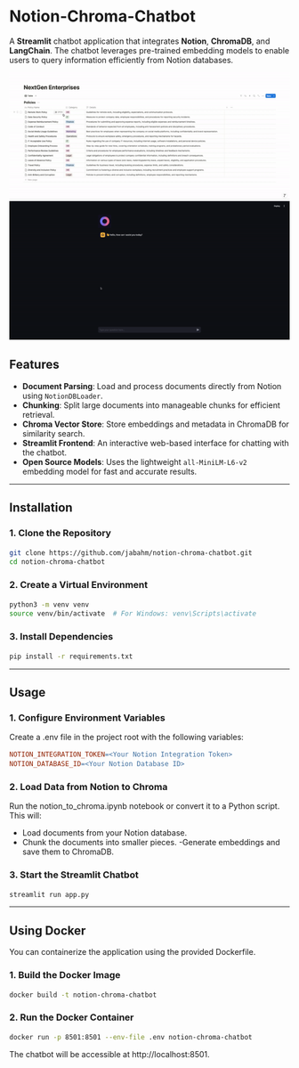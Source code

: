 # Notion-Chroma-Chatbot

A **Streamlit** chatbot application that integrates **Notion**, **ChromaDB**, and **LangChain**. The chatbot leverages pre-trained embedding models to enable users to query information efficiently from Notion databases.

![Notion Knowledge Base](Notion-Knowledge-Base.gif)
![Chatbot Interaction](Chatbot-Interaction.gif)


## Features

- **Document Parsing**: Load and process documents directly from Notion using `NotionDBLoader`.
- **Chunking**: Split large documents into manageable chunks for efficient retrieval.
- **Chroma Vector Store**: Store embeddings and metadata in ChromaDB for similarity search.
- **Streamlit Frontend**: An interactive web-based interface for chatting with the chatbot.
- **Open Source Models**: Uses the lightweight `all-MiniLM-L6-v2` embedding model for fast and accurate results.

---

## Installation

### 1. Clone the Repository
```bash
git clone https://github.com/jabahm/notion-chroma-chatbot.git
cd notion-chroma-chatbot
```

### 2. Create a Virtual Environment
```bash
python3 -m venv venv
source venv/bin/activate  # For Windows: venv\Scripts\activate
```

### 3. Install Dependencies
```bash
pip install -r requirements.txt
```

---

## Usage

### 1. Configure Environment Variables
Create a .env file in the project root with the following variables:
```makefile
NOTION_INTEGRATION_TOKEN=<Your Notion Integration Token>
NOTION_DATABASE_ID=<Your Notion Database ID>
```

### 2. Load Data from Notion to Chroma
Run the notion_to_chroma.ipynb notebook or convert it to a Python script. This will:
- Load documents from your Notion database.
- Chunk the documents into smaller pieces.
-Generate embeddings and save them to ChromaDB.

### 3. Start the Streamlit Chatbot
```bash
streamlit run app.py
```

---

## Using Docker
You can containerize the application using the provided Dockerfile.

### 1. Build the Docker Image
```bash
docker build -t notion-chroma-chatbot
```
### 2. Run the Docker Container
```bash
docker run -p 8501:8501 --env-file .env notion-chroma-chatbot
```
The chatbot will be accessible at http://localhost:8501.


